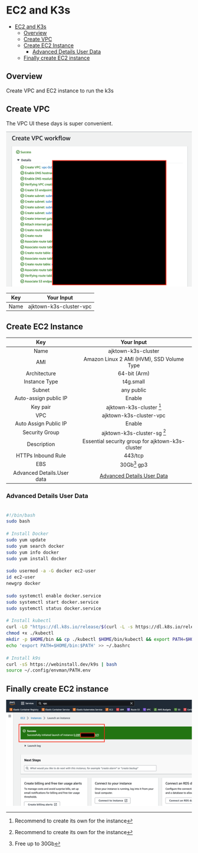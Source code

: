 # EC2 and K3s

<!-- TOC -->

- [EC2 and K3s](#ec2-and-k3s)
  - [Overview](#overview)
  - [Create VPC](#create-vpc)
  - [Create EC2 Instance](#create-ec2-instance)
    - [Advanced Details User Data](#advanced-details-user-data)
  - [Finally create EC2 instance](#finally-create-ec2-instance)

<!-- /TOC -->

## Overview

Create VPC and EC2 instance to run the k3s


## Create VPC

The VPC UI these days is super convenient.

![vpc_automatic_creation_ui](./assets/vpc_automatic_creation_ui.png)

| Key  |       Your Input        |
|:----:|:-----------------------:|
| Name | ajktown-k3s-cluster-vpc |


## Create EC2 Instance


|            Key             |                        Your Input                         |
|:--------------------------:|:---------------------------------------------------------:|
|            Name            |                    ajktown-k3s-cluster                    |
|            AMI             |         Amazon Linux 2 AMI (HVM), SSD Volume Type         |
|        Architecture        |                       64-bit (Arm)                        |
|       Instance Type        |                         t4g.small                         |
|           Subnet           |                        any public                         |
|   Auto-assign public IP    |                          Enable                           |
|          Key pair          |                 ajktown-k3s-cluster [^2]                  |
|            VPC             |                  ajktown-k3s-cluster-vpc                  |
|   Auto Assign Public IP    |                          Enable                           |
|       Security Group       |                ajktown-k3s-cluster-sg [^2]                |
|        Description         |     Essential security group for ajktown-k3s-cluster      |
|     HTTPs Inbound Rule     |                          443/tcp                          |
|            EBS             |                       30Gb[^3] gp3                        |
| Advanced Details.User data | [Advanced Details User Data](#advanced-details-user-data) |


### Advanced Details User Data
```sh

#!/bin/bash
sudo bash

# Install Docker
sudo yum update
sudo yum search docker
sudo yum info docker
sudo yum install docker

sudo usermod -a -G docker ec2-user
id ec2-user
newgrp docker

sudo systemctl enable docker.service
sudo systemctl start docker.service
sudo systemctl status docker.service

# Install kubectl
curl -LO "https://dl.k8s.io/release/$(curl -L -s https://dl.k8s.io/release/stable.txt)/bin/linux/arm64/kubectl"
chmod +x ./kubectl
mkdir -p $HOME/bin && cp ./kubectl $HOME/bin/kubectl && export PATH=$HOME/bin:$PATH
echo 'export PATH=$HOME/bin:$PATH' >> ~/.bashrc

# Install k9s
curl -sS https://webinstall.dev/k9s | bash
source ~/.config/envman/PATH.env

```



## Finally create EC2 instance
![instance_created](./assets/instance_created.png)



<!-- Footnote -->


[^2]: Recommend to create its own for the instance

[^3]: Free up to 30Gb



<!-- Footnote -->